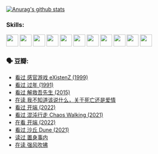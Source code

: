 
[![Anurag's github stats](https://github-readme-stats.vercel.app/api?username=w940853815)](https://github.com/anuraghazra/github-readme-stats)

### Skills:

<code><img height="32" src="https://cdn.jsdelivr.net/npm/simple-icons@v5/icons/python.svg"></code>
<code><img height="32" src="https://cdn.jsdelivr.net/npm/simple-icons@v5/icons/javascript.svg"></code>
<code><img height="32" src="https://cdn.jsdelivr.net/npm/simple-icons@v5/icons/django.svg"></code>
<code><img height="32" src="https://cdn.jsdelivr.net/npm/simple-icons@v5/icons/flask.svg"></code>
<code><img height="32" src="https://cdn.jsdelivr.net/npm/simple-icons@v5/icons/vuetify.svg"></code>
<code><img height="32" src="https://cdn.jsdelivr.net/npm/simple-icons@v5/icons/git.svg"></code>
<code><img height="32" src="https://cdn.jsdelivr.net/npm/simple-icons@v5/icons/docker.svg"></code>
<code><img height="32" src="https://cdn.jsdelivr.net/npm/simple-icons@v5/icons/postgresql.svg"></code>
<code><img height="32" src="https://cdn.jsdelivr.net/npm/simple-icons@v5/icons/elasticsearch.svg"></code>
<code><img height="32" src="https://cdn.jsdelivr.net/npm/simple-icons@v5/icons/macos.svg"></code>
<code><img height="32" src="https://cdn.jsdelivr.net/npm/simple-icons@v5/icons/linux.svg"></code>

### 🗣 豆瓣:

<!-- DOUBAN-ACTIVITIES:START -->
- [看过 感官游戏 eXistenZ‎ (1999)](https://www.douban.com/people/136069238/status/3748577364/?_i=43905319)
- [看过 过年‎ (1991)](https://www.douban.com/people/136069238/status/3747235967/?_i=43905319)
- [看过 解救吾先生‎ (2015)](https://www.douban.com/people/136069238/status/3744047085/?_i=43905319)
- [在读 我不知道该说什么，关于死亡还是爱情](https://www.douban.com/people/136069238/status/3742672820/?_i=43905319)
- [看过 开端‎ (2022)](https://www.douban.com/people/136069238/status/3737530861/?_i=43905319)
- [看过 混沌行走 Chaos Walking‎ (2021)](https://www.douban.com/people/136069238/status/3734828206/?_i=43905319)
- [在看 开端‎ (2022)](https://www.douban.com/people/136069238/status/3733533297/?_i=43905319)
- [看过 沙丘 Dune‎ (2021)](https://www.douban.com/people/136069238/status/3726869471/?_i=43905319)
- [读过 置身事内](https://www.douban.com/people/136069238/status/3726223867/?_i=43905319)
- [在读 强风吹拂](https://www.douban.com/people/136069238/status/3725395475/?_i=43905319)
<!-- DOUBAN-ACTIVITIES:END -->
<!--
**w940853815/w940853815** is a ✨ _special_ ✨ repository because its `README.md` (this file) appears on your GitHub profile.

Here are some ideas to get you started:

- 🔭 I’m currently working on ...
- 🌱 I’m currently learning ...
- 👯 I’m looking to collaborate on ...
- 🤔 I’m looking for help with ...
- 💬 Ask me about ...
- 📫 How to reach me: ...
- 😄 Pronouns: ...
- ⚡ Fun fact: ...
-->
